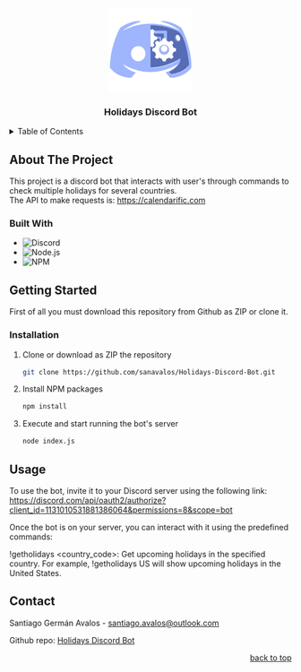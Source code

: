 <a id="readme-top"></a>

<br />
<div align="center">
  <img src="images/discord_bot.png" alt="Discord Bot" width="150" height="150">

  <h3 align="center">Holidays Discord Bot</h3>

</div>

<details>
  <summary>Table of Contents</summary>
  <ol>
    <li>
      <a href="#about-the-project">About The Project</a>
      <ul>
        <li><a href="#built-with">Built With</a></li>
      </ul>
    </li>
    <li>
      <a href="#getting-started">Getting Started</a>
      <ul>
        <li><a href="#installation">Installation</a></li>
      </ul>
    </li>
    <li><a href="#usage">Usage</a></li>
    <li><a href="#contact">Contact</a></li>
    <li><a href="#acknowledgments">Acknowledgments</a></li>
  </ol>
</details>

## About The Project

This project is a discord bot that interacts with user's through commands to check multiple holidays for several countries. <br/>
The API to make requests is: https://calendarific.com

### Built With
- ![Discord](https://img.shields.io/badge/Discord-7289DA?style=for-the-badge&logo=discord&logoColor=white)
- ![Node.js](https://img.shields.io/badge/Node.js-43853D?style=for-the-badge&logo=node.js&logoColor=white)
- ![NPM](https://img.shields.io/badge/NPM-%23000000.svg?style=for-the-badge&logo=npm&logoColor=white)

## Getting Started

First of all you must download this repository from Github as ZIP or clone it.

### Installation

1. Clone or download as ZIP the repository
   ```sh
   git clone https://github.com/sanavalos/Holidays-Discord-Bot.git
   ```
2. Install NPM packages
   ```sh
   npm install
   ```
3. Execute and start running the bot's server
   ```sh
   node index.js
   ```


## Usage

To use the bot, invite it to your Discord server using the following link: https://discord.com/api/oauth2/authorize?client_id=1131010531881386064&permissions=8&scope=bot

Once the bot is on your server, you can interact with it using the predefined commands:

!getholidays <country_code>: Get upcoming holidays in the specified country. For example, !getholidays US will show upcoming holidays in the United States.

## Contact

Santiago Germán Avalos - santiago.avalos@outlook.com

Github repo: [Holidays Discord Bot](https://github.com/sanavalos/HolidaysDiscordBot)

<p align="right"><a href="#readme-top">back to top</a></p>
